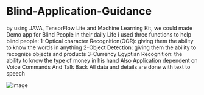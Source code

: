 # Blind-Application-Guidance
by using JAVA, TensorFlow Lite and Machine Learning Kit, we could made Demo app for Blind People in their daily Life i used three functions to help blind people: 
1-Optical character Recognition(OCR): giving them the ability to know the words in anything 
2-Object Detection: giving them the ability to recognize objects and products 
3-Currency Egyptian Recognition: the ability to know the type of money in his hand 
Also Application dependent on Voice Commands And Talk Back All data and details are done with text to speech

![image](https://github.com/AhmedSherif90/Finall-Project/assets/57321466/833dea35-f8b3-4449-afc2-7a754edc128d)
